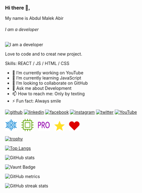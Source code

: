 ### Hi there 👋,
My name is Abdul Malek Abir
###### I am a developer
![I am a developer](https://x.com/AbdulMalek369/header_photo)

Love to code and to creat new project.

Skills: REACT / JS / HTML / CSS

- 🔭 I’m currently working on YouTube  
- 🌱 I’m currently learning JavaScript 
- 👯 I’m looking to collaborate on GitHub 
- 💬 Ask me about Development  
- 📫 How to reach me: Only by texting  
- ⚡ Fun fact: Always smile  


[<img src='https://cdn.jsdelivr.net/npm/simple-icons@3.0.1/icons/github.svg' alt='github' height='40'>](https://github.com/abmabirr)  [<img src='https://cdn.jsdelivr.net/npm/simple-icons@3.0.1/icons/linkedin.svg' alt='linkedin' height='40'>](https://www.linkedin.com/in/https://www.linkedin.com/mwlite/profile/me?trk=p_mwlite_feed-secondary_nav/)  [<img src='https://cdn.jsdelivr.net/npm/simple-icons@3.0.1/icons/facebook.svg' alt='facebook' height='40'>](https://www.facebook.com/https://m.facebook.com/abmabirr/)  [<img src='https://cdn.jsdelivr.net/npm/simple-icons@3.0.1/icons/instagram.svg' alt='instagram' height='40'>](https://www.instagram.com/abmabirr/)  [<img src='https://cdn.jsdelivr.net/npm/simple-icons@3.0.1/icons/twitter.svg' alt='twitter' height='40'>](https://twitter.com/https://x.com/abdulmalek369)  [<img src='https://cdn.jsdelivr.net/npm/simple-icons@3.0.1/icons/youtube.svg' alt='YouTube' height='40'>](https://www.youtube.com/channel/https://youtube.com/@abdulmalekabir?si=F0WPpO7d-wZze9qc)  

<a href='https://archiveprogram.github.com/'><img src='https://raw.githubusercontent.com/acervenky/animated-github-badges/master/assets/acbadge.gif' width='40' height='40'></a> <a href='https://docs.github.com/en/developers'><img src='https://raw.githubusercontent.com/acervenky/animated-github-badges/master/assets/devbadge.gif' width='40' height='40'></a> <a href='https://github.com/pricing'><img src='https://raw.githubusercontent.com/acervenky/animated-github-badges/master/assets/pro.gif' width='40' height='40'></a> <a href='https://stars.github.com/'><img src='https://raw.githubusercontent.com/acervenky/animated-github-badges/master/assets/starbadge.gif' width='35' height='35'></a> <a href='https://docs.github.com/en/github/supporting-the-open-source-community-with-github-sponsors'><img src='https://raw.githubusercontent.com/acervenky/animated-github-badges/master/assets/sponsorbadge.gif' width='35' height='35'></a> 

[![trophy](https://github-profile-trophy.vercel.app/?username=abmabirr)](https://github.com/ryo-ma/github-profile-trophy)

[![Top Langs](https://github-readme-stats.vercel.app/api/top-langs/?username=abmabirr)](https://github.com/anuraghazra/github-readme-stats)

![GitHub stats](https://github-readme-stats.vercel.app/api?username=abmabirr&show_icons=true&count_private=true)  

![Vaunt Badge](https://api.vaunt.dev/v1/github/entities/abmabirr/contributions?format=svg&private=true)  

![GitHub metrics](https://metrics.lecoq.io/abmabirr)  

![GitHub streak stats](https://streak-stats.demolab.com/?user=abmabirr)  

